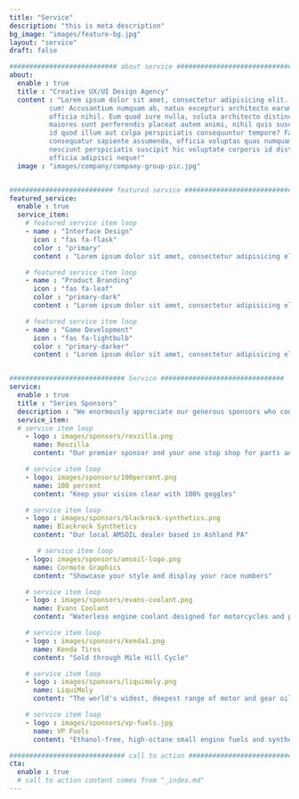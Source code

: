```yaml
---
title: "Service"
description: "this is meta description"
bg_image: "images/feature-bg.jpg"
layout: "service"
draft: false

########################### about service #############################
about:
  enable : true
  title : "Creative UX/UI Design Agency"
  content : "Lorem ipsum dolor sit amet, consectetur adipisicing elit. Voluptate soluta corporis odit, optio
          cum! Accusantium numquam ab, natus excepturi architecto earum ipsa aliquam, illum, omnis rerum, eveniet
          officia nihil. Eum quod iure nulla, soluta architecto distinctio. Nesciunt odio ullam expedita, neque fugit
          maiores sunt perferendis placeat autem animi, nihil quis suscipit quibusdam ut reiciendis doloribus natus nemo
          id quod illum aut culpa perspiciatis consequuntur tempore? Facilis nam vitae iure quisquam eius harum
          consequatur sapiente assumenda, officia voluptas quas numquam placeat, alias molestias nisi laudantium
          nesciunt perspiciatis suscipit hic voluptate corporis id distinctio earum. Dolor reprehenderit fuga dolore
          officia adipisci neque!"
  image : "images/company/company-group-pic.jpg"


########################## featured service ############################
featured_service:
  enable : true
  service_item:
    # featured service item loop
    - name : "Interface Design"
      icon : "fas fa-flask"
      color : "primary"
      content : "Lorem ipsum dolor sit amet, consectetur adipisicing elit. Saepe enim impedit repudiandae omnis est temporibus."

    # featured service item loop
    - name : "Product Branding"
      icon : "fas fa-leaf"
      color : "primary-dark"
      content : "Lorem ipsum dolor sit amet, consectetur adipisicing elit. Saepe enim impedit repudiandae omnis est temporibus."

    # featured service item loop
    - name : "Game Development"
      icon : "fas fa-lightbulb"
      color : "primary-darker"
      content : "Lorem ipsum dolor sit amet, consectetur adipisicing elit. Saepe enim impedit repudiandae omnis est temporibus."


############################# Service ###############################
service:
  enable : true
  title : "Series Sponsors"
  description : "We enormously appreciate our generous sponsors who contribute in many ways throughout the year!"
  service_item:
  # service item loop
    - logo : images/sponsors/revzilla.png
      name: Revzilla
      content: "Our premier sponsor and your one stop shop for parts and gear"

    # service item loop
    - logo: images/sponsors/100percent.png
      name: 100 percent
      content: "Keep your vision clear with 100% goggles"

    # service item loop
    - logo : images/sponsors/blackrock-synthetics.png
      name: Blackrock Synthetics
      content: "Our local AMSOIL dealer based in Ashland PA"

       # service item loop
    - logo: images/sponsors/amsoil-logo.png
      name: Cormoto Graphics
      content: "Showcase your style and display your race numbers"

    # service item loop
    - logo : images/sponsors/evans-coolant.png
      name: Evans Coolant
      content: "Waterless engine coolant designed for motorcycles and powersports"

    # service item loop
    - logo : images/sponsors/kenda1.png
      name: Kenda Tires
      content: "Sold through Mile Hill Cycle"

    # service item loop
    - logo : images/sponsors/liquimoly.png
      name: LiquiMoly
      content: "The world's widest, deepest range of motor and gear oils, fuel and oil additives, care products, chemical problem-solvers and service products"

    # service item loop
    - logo : images/sponsors/vp-fuels.jpg
      name: VP Fuels
      content: "Ethanol-free, high-octane small engine fuels and synthetic oils"

############################# call to action #################################
cta:
  enable : true
  # call to action content comes from "_index.md"
---
```

